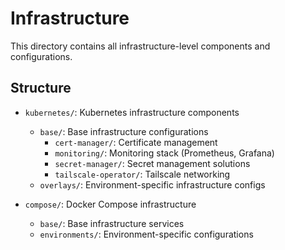 # Infrastructure

This directory contains all infrastructure-level components and configurations.

## Structure

- `kubernetes/`: Kubernetes infrastructure components
  - `base/`: Base infrastructure configurations
    - `cert-manager/`: Certificate management
    - `monitoring/`: Monitoring stack (Prometheus, Grafana)
    - `secret-manager/`: Secret management solutions
    - `tailscale-operator/`: Tailscale networking
  - `overlays/`: Environment-specific infrastructure configs

- `compose/`: Docker Compose infrastructure
  - `base/`: Base infrastructure services
  - `environments/`: Environment-specific configurations